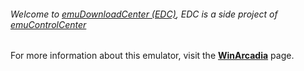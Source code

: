 ###### Welcome to [emuDownloadCenter (EDC)](https://github.com/PhoenixInteractiveNL/emuDownloadCenter/wiki/), EDC is a side project of [emuControlCenter](https://github.com/PhoenixInteractiveNL/emuControlCenter/wiki/)

For more information about this emulator, visit the [**WinArcadia**](https://github.com/PhoenixInteractiveNL/emuDownloadCenter/wiki/Emulator-winarcadia#menu) page.
